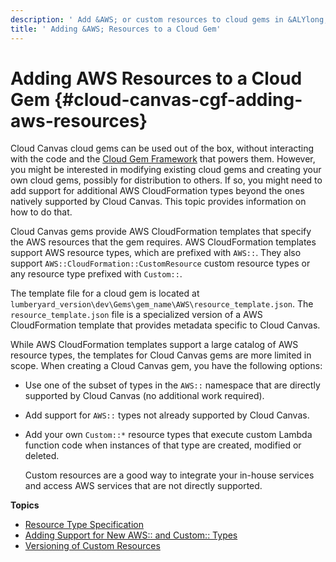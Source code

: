 ```yaml
---
description: ' Add &AWS; or custom resources to cloud gems in &ALYlong;. '
title: ' Adding &AWS; Resources to a Cloud Gem'
---
```

# Adding AWS Resources to a Cloud Gem {#cloud-canvas-cgf-adding-aws-resources}

Cloud Canvas cloud gems can be used out of the box, without interacting with the code and the [Cloud Gem Framework](/docs/userguide/gems/cloud-canvas/framework-intro.md) that powers them\. However, you might be interested in modifying existing cloud gems and creating your own cloud gems, possibly for distribution to others\. If so, you might need to add support for additional AWS CloudFormation types beyond the ones natively supported by Cloud Canvas\. This topic provides information on how to do that\.

Cloud Canvas gems provide AWS CloudFormation templates that specify the AWS resources that the gem requires\. AWS CloudFormation templates support AWS resource types, which are prefixed with `AWS::`\. They also support `AWS::CloudFormation::CustomResource` custom resource types or any resource type prefixed with `Custom::`\.

The template file for a cloud gem is located at `lumberyard_version\dev\Gems\gem_name\AWS\resource_template.json`\. The `resource_template.json` file is a specialized version of a AWS CloudFormation template that provides metadata specific to Cloud Canvas\.

While AWS CloudFormation templates support a large catalog of AWS resource types, the templates for Cloud Canvas gems are more limited in scope\. When creating a Cloud Canvas gem, you have the following options:
+ Use one of the subset of types in the `AWS::` namespace that are directly supported by Cloud Canvas \(no additional work required\)\.
+ Add support for `AWS::` types not already supported by Cloud Canvas\. 
+ Add your own `Custom::*` resource types that execute custom Lambda function code when instances of that type are created, modified or deleted\. 

  Custom resources are a good way to integrate your in\-house services and access AWS services that are not directly supported\.

**Topics**
+ [Resource Type Specification](/docs/userguide/gems/cloud-canvas/cgf-adding-aws-resources-resource-type-specification.md)
+ [Adding Support for New AWS:: and Custom:: Types](/docs/userguide/gems/cloud-canvas/cgf-adding-aws-resources-adding-support-for-new-aws-and-custom-types.md)
+ [Versioning of Custom Resources](/docs/userguide/gems/cloud-canvas/cgf-adding-aws-resources-versioning.md)